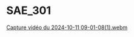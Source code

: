# SAE_301






[Capture vidéo du 2024-10-11 09-01-08(1).webm](https://github.com/user-attachments/assets/f2617550-6221-409a-b977-de01dd8afd21)

